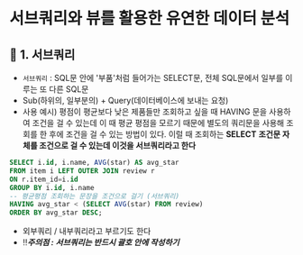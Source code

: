 # 서브쿼리와 뷰를 활용한 유연한 데이터 분석

## 📌 1. 서브쿼리

- `서브쿼리` : SQL문 안에 '부품'처럼 들어가는 SELECT문, 전체 SQL문에서 일부를 이루는 또 다른 SQL문
- Sub(하위의, 일부분의) + Query(데이터베이스에 보내는 요청)
- 사용 예시) 평점이 평균보다 낮은 제품들만 조회하고 싶을 때 HAVING 문을 사용하여 조건을 걸 수 있는데 이 때 평균 평점을 모르기 때문에 별도의 쿼리문을 사용해 조회를 한 후에 조건을 걸 수 있는 방법이 있다. 이럴 때 조회하는 **SELECT** **조건문 자체를 조건으로 걸 수 있는데 이것을 서브쿼리라고 한다**

```sql
SELECT i.id, i.name, AVG(star) AS avg_star
FROM item i LEFT OUTER JOIN review r
ON r.item_id=i.id
GROUP BY i.id, i.name 
-- 평균평점 조회하는 문장을 조건으로 걸기 (서브쿼리)
HAVING avg_star < (SELECT AVG(star) FROM review)
ORDER BY avg_star DESC;
```

- 외부쿼리 / 내부쿼리라고 부르기도 한다
- ‼***주의점 : 서브쿼리는 반드시 괄호 안에 작성하기***